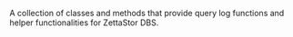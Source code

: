 A collection of classes and methods that provide query log functions and helper functionalities for ZettaStor DBS.